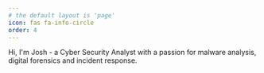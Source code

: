 ```yaml
---
# the default layout is 'page'
icon: fas fa-info-circle
order: 4
---
```


Hi, I'm Josh - a Cyber Security Analyst with a passion for malware analysis, digital forensics and incident response.